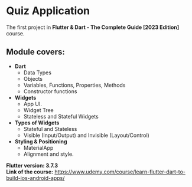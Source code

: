 # Quiz Application

The first project in **Flutter & Dart - The Complete Guide [2023 Edition]** course.

## Module covers:
* **Dart**
  * Data Types
  * Objects
  * Variables, Functions, Properties, Methods
  * Constructor functions
* **Widgets**
  * App UI.
  * Widget Tree
  * Stateless and Stateful Widgets
* **Types of Widgets**
  * Stateful and Stateless
  * Visible (Input/Output) and Invisible (Layout/Control)
* **Styling & Positioning**
  * MaterialApp
  * Alignment and style.

**Flutter version: 3.7.3**\
**Link of the course:** https://www.udemy.com/course/learn-flutter-dart-to-build-ios-android-apps/
